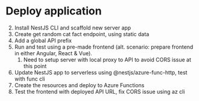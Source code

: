 # Deploy application




2. Install NestJS CLI and scaffold new server app
3. Create get random cat fact endpoint, using static data
4. Add a global API prefix
5. Run and test using a pre-made frontend (alt. scenario: prepare frontend in either Angular, React & Vue).
    1. Need to setup server with local proxy to API to avoid CORS issue at this point
6. Update NestJS app to serverless using @nestjs/azure-func-http, test with func cli
7. Create the resources and deploy to Azure Functions
8. Test the frontend with deployed API URL, fix CORS issue using az cli